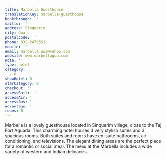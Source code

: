 ```yaml
---
title: Marbella Guesthouse
translationKey: marbella-guesthouse
bookthrough: ''
mailto: ''
address: Sinquerim
city: Goa
postalcode: ''
phone: 832-2479551
mobile: ''
email: marbella_goa@yahoo.com
website: www.marbellagoa.com
note: ''
type: hotel
category:
  - H
showHotel: 0
starCategory: 0
checkout: ''
accessRail: ''
accessAir: ''
accessBus: ''
advantage: ''
rooms: 0
---
```

Marbella is a  lovely guesthouse located in Sinquerim village, close to the Taj Fort Aguada.    This charming hotel houses 3 very stylish suites and 3 spacious rooms. Both suites and rooms have en-suite bathrooms, air conditioning, and televisions.     The elegant dining areas are the perfect place for a romantic or social meal. The menu at the Marbella  includes a wide variety of western and Indian delicacies.